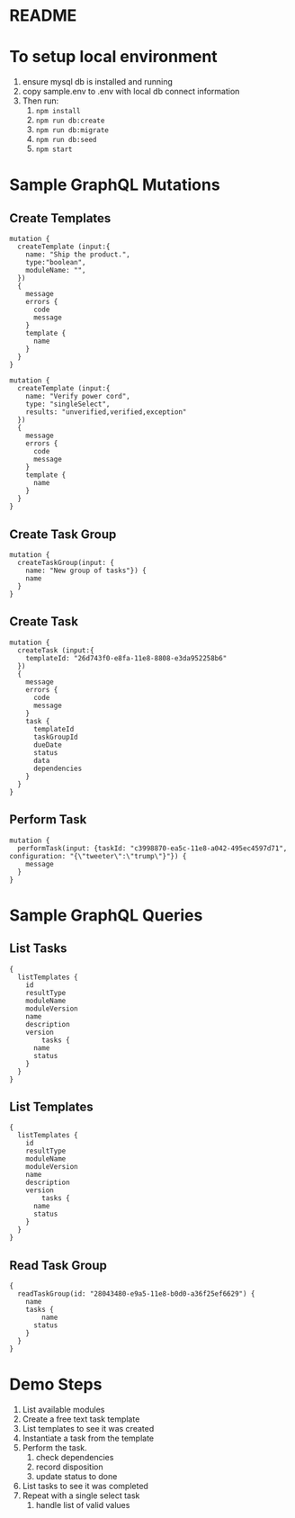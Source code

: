 # README
# To setup local environment
1. ensure mysql db is installed and running
2. copy sample.env to .env with local db connect information
3. Then run:
	1. `npm install`
	2. `npm run db:create`
	3. `npm run db:migrate`
	4. `npm run db:seed`
	5. `npm start`

# Sample GraphQL Mutations

## Create Templates
```
mutation {
  createTemplate (input:{
    name: "Ship the product.",
    type:"boolean",
    moduleName: "",
  })
  {
    message
    errors { 
      code
      message
    }
    template {
      name
    }
  }
}
```

```
mutation {
  createTemplate (input:{
    name: "Verify power cord",
    type: "singleSelect",
    results: "unverified,verified,exception"
  })
  {
    message
    errors { 
      code
      message
    }
    template {
      name
    }
  }
}
```

## Create Task Group
```
mutation {
  createTaskGroup(input: {
    name: "New group of tasks"}) {
    name
  }
}
```

## Create Task
```
mutation {
  createTask (input:{
    templateId: "26d743f0-e8fa-11e8-8808-e3da952258b6"
  })
  {
    message
    errors { 
      code
      message
    }
    task {
      templateId
      taskGroupId
      dueDate
      status
      data
      dependencies
    } 
  }
}
```

## Perform Task
```
mutation {
  performTask(input: {taskId: "c3998870-ea5c-11e8-a042-495ec4597d71", configuration: "{\"tweeter\":\"trump\"}"}) {
    message
  }
}
```

# Sample GraphQL Queries
## List Tasks
```
{
  listTemplates {
    id
    resultType
    moduleName
    moduleVersion
    name
    description
    version
		tasks {
      name
      status
    }
  }
}

```

## List Templates

```
{
  listTemplates {
    id
    resultType
    moduleName
    moduleVersion
    name
    description
    version
		tasks {
      name
      status
    }
  }
}
```

## Read Task Group
```
{
  readTaskGroup(id: "28043480-e9a5-11e8-b0d0-a36f25ef6629") {
    name
    tasks {
    	name
      status
    }
  }
}
```

# Demo Steps
1. List available modules
2. Create a free text task template
3. List templates to see it was created
4. Instantiate a task from the template
5. Perform the task.
	1. check dependencies
	2. record disposition
	3. update status to done
6. List tasks to see it was completed
7. Repeat with a single select task
	1. handle list of valid values

